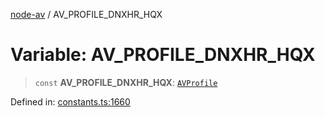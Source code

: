 [node-av](../globals.md) / AV\_PROFILE\_DNXHR\_HQX

# Variable: AV\_PROFILE\_DNXHR\_HQX

> `const` **AV\_PROFILE\_DNXHR\_HQX**: [`AVProfile`](../type-aliases/AVProfile.md)

Defined in: [constants.ts:1660](https://github.com/seydx/av/blob/f8631fc881b394300b1479f511d55cf1c370a87f/src/constants/constants.ts#L1660)
